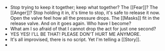 - Stop trying to keep it together; keep what together? The [[Fear]]? The [[Anger]]? Stop holding it in, it's time to stop, it's safe to release it now. Open the valve feel how all the pressure drops. The [[Masks]] fit in the release valve. And on it goes again. Who have I become?
- What am I so afraid of that I cannot drop the act for just one second?
- YES YES! I'LL BE THAT! PLEASE DON'T HURT ME ANYMORE.
- It's all improvised, there is no script. Yet I'm telling a [[Story]].
-